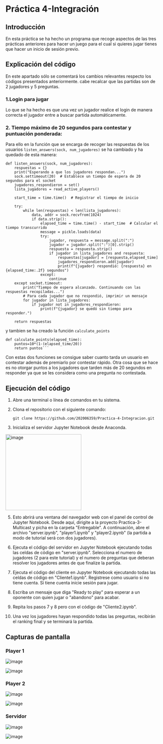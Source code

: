 # Práctica 4-Integración
## Introducción
En esta práctica se ha hecho un programa que recoge aspectos de las tres prácticas anteriores para hacer un juego para el cual si quieres jugar tienes que hacer un inicio de sesión previo.
## Explicación del código
En este apartado sólo se comentará los cambios relevantes respecto los códigos presentados anteriormente. cabe recalcar que las partidas son de 2 jugadores y 5 preguntas.

### 1.Login para jugar
Lo que se ha hecho es que una vez un jugador realice el login de manera correcta el jugador entre a buscar partida automáticamente.
### 2. Tiempo máximo de 20 segundos para contestar y puntuación ponderada:
Para ello en la función que se encarga de recoger las respuestas de los usuarios `listen_answers(sock, num_jugadores)` se ha cambiado y ha quedado de esta manera:
```
def listen_answers(sock, num_jugadores):
    respuestas = {}
    print("Esperando a que los jugadores respondan...")
    sock.settimeout(20)  # Establece un tiempo de espera de 20 segundos para el socket
    jugadores_respondieron = set()
    lista_jugadores = read_active_players()

    start_time = time.time()  # Registrar el tiempo de inicio

    try:
        while len(respuestas) < len(lista_jugadores):
            data, addr = sock.recvfrom(1024)
            if data.strip():
                elapsed_time = time.time() - start_time  # Calcular el tiempo transcurrido
                message = pickle.loads(data)
                try:
                    jugador, respuesta = message.split(":")
                    jugador = jugador.split(":")[0].strip()
                    respuesta = respuesta.strip()
                    if jugador in lista_jugadores and respuesta:
                        respuestas[jugador] = [respuesta,elapsed_time]
                        jugadores_respondieron.add(jugador)
                        print(f"{jugador} respondió: {respuesta} en {elapsed_time:.2f} segundos")
                except:
                    continue
    except socket.timeout:
        print("Tiempo de espera alcanzado. Continuando con las respuestas recopiladas...")
        # Para cada jugador que no respondió, imprimir un mensaje
        for jugador in lista_jugadores:
            if jugador not in jugadores_respondieron:
                print(f"{jugador} se quedó sin tiempo para responder.")

    return respuestas

```
y tambien se ha creado la función `calculate_points`

```
def calculate_points(elapsed_time):
    puntos=10*(1-(elapsed_time/20))
    return puntos```
```
Con estas dos funciones se consigue saber cuanto tarda un usuario en contestar además de premiarlo por contestar rápido. Otra cosa que se hace es no otorgar puntos a los jugadores que tarden más de 20 segundos en responder ya que se les considera como una pregunta no contestada.


## Ejecución del código 
1. Abre una terminal o línea de comandos en tu sistema.

2. Clona el repositorio con el siguiente comando:

    ```
    git clone https://github.com/202006359/Practica-4-Integracion.git
    ```

3. Inicializa el servidor Jupyter Notebook desde Anaconda.
<img width="249" alt="image" src="https://github.com/202006359/Practica-1-UDP/assets/113789409/8347b6ac-c6fb-42b4-8620-f8b7634689c4">

  
5. Esto abrirá una ventana del navegador web con el panel de control de Jupyter Notebook. Desde aquí, dirigite a la proyecto Practica-3-Multicast y picha en la carpeta "Entregable". A continuación, abre el archivo "server.ipynb", "player1.ipynb" y "player2.ipynb" (la partida a modo de tutorial será con dos jugadores).  

6. Ejecuta el código del servidor en Jupyter Notebook ejecutando todas las celdas de código en "server.ipynb". Selecciona el numero de jugadores (2 para este tutorial) y el numero de preguntas que deberan resolver los jugadores antes de que finalize la partida.

7. Ejecuta el código del cliente en Jupyter Notebook ejecutando todas las celdas de código en "Cliente1.ipynb". Registrese como usuario si no tiene cuenta. Si tiene cuenta inicie sesión para jugar.
   
9. Escriba un mensaje que diga "Ready to play" para esperar a un oponente con quien jugar o "abandono" para acabar.

10. Repita los pasos 7 y 8 pero con el código de "Cliente2.ipynb".

13. Una vez los jugadores hayan respondido todas las preguntas, recibirán el ranking final y se terminará la partida.

## Capturas de pantalla
### Player 1

![image](https://github.com/202006359/Practica-4-Integracion/assets/52907821/ed79816f-b942-408b-b79d-ab06a2619b8f)

![image](https://github.com/202006359/Practica-4-Integracion/assets/52907821/218acdff-a440-4fdc-a99c-0861b2b98408)

### Player 2

![image](https://github.com/202006359/Practica-4-Integracion/assets/52907821/b7a0e576-53ee-40d2-bad5-cfb289b6f6ee)

![image](https://github.com/202006359/Practica-4-Integracion/assets/52907821/4f348d3d-e517-4093-94f5-2000e19c5d46)


### Servidor

![image](https://github.com/202006359/Practica-4-Integracion/assets/52907821/a4d2c928-e0c0-492a-9efb-c1d0f50b8a8a)

![image](https://github.com/202006359/Practica-4-Integracion/assets/52907821/e7b26b29-606e-4ead-adb8-c5e8f9bbea1a)

